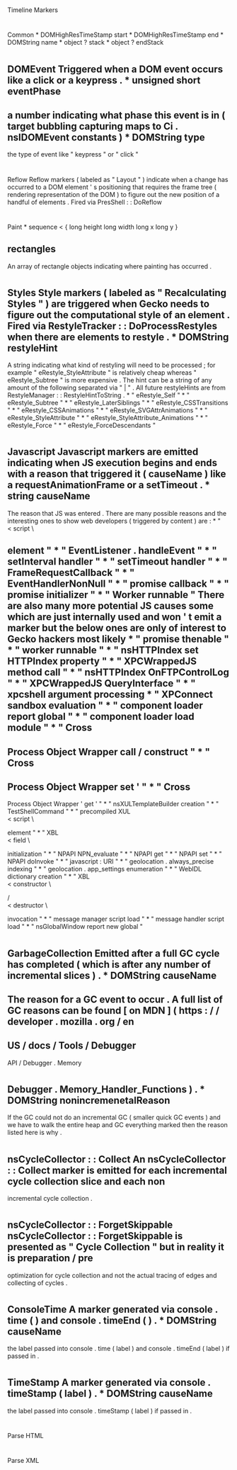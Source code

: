 #
Timeline
Markers
#
#
Common
*
DOMHighResTimeStamp
start
*
DOMHighResTimeStamp
end
*
DOMString
name
*
object
?
stack
*
object
?
endStack
#
#
DOMEvent
Triggered
when
a
DOM
event
occurs
like
a
click
or
a
keypress
.
*
unsigned
short
eventPhase
-
a
number
indicating
what
phase
this
event
is
in
(
target
bubbling
capturing
maps
to
Ci
.
nsIDOMEvent
constants
)
*
DOMString
type
-
the
type
of
event
like
"
keypress
"
or
"
click
"
#
#
Reflow
Reflow
markers
(
labeled
as
"
Layout
"
)
indicate
when
a
change
has
occurred
to
a
DOM
element
'
s
positioning
that
requires
the
frame
tree
(
rendering
representation
of
the
DOM
)
to
figure
out
the
new
position
of
a
handful
of
elements
.
Fired
via
PresShell
:
:
DoReflow
#
#
Paint
*
sequence
<
{
long
height
long
width
long
x
long
y
}
>
rectangles
-
An
array
of
rectangle
objects
indicating
where
painting
has
occurred
.
#
#
Styles
Style
markers
(
labeled
as
"
Recalculating
Styles
"
)
are
triggered
when
Gecko
needs
to
figure
out
the
computational
style
of
an
element
.
Fired
via
RestyleTracker
:
:
DoProcessRestyles
when
there
are
elements
to
restyle
.
*
DOMString
restyleHint
-
A
string
indicating
what
kind
of
restyling
will
need
to
be
processed
;
for
example
"
eRestyle_StyleAttribute
"
is
relatively
cheap
whereas
"
eRestyle_Subtree
"
is
more
expensive
.
The
hint
can
be
a
string
of
any
amount
of
the
following
separated
via
"
|
"
.
All
future
restyleHints
are
from
RestyleManager
:
:
RestyleHintToString
.
*
"
eRestyle_Self
"
*
"
eRestyle_Subtree
"
*
"
eRestyle_LaterSiblings
"
*
"
eRestyle_CSSTransitions
"
*
"
eRestyle_CSSAnimations
"
*
"
eRestyle_SVGAttrAnimations
"
*
"
eRestyle_StyleAttribute
"
*
"
eRestyle_StyleAttribute_Animations
"
*
"
eRestyle_Force
"
*
"
eRestyle_ForceDescendants
"
#
#
Javascript
Javascript
markers
are
emitted
indicating
when
JS
execution
begins
and
ends
with
a
reason
that
triggered
it
(
causeName
)
like
a
requestAnimationFrame
or
a
setTimeout
.
*
string
causeName
-
The
reason
that
JS
was
entered
.
There
are
many
possible
reasons
and
the
interesting
ones
to
show
web
developers
(
triggered
by
content
)
are
:
*
"
\
<
script
\
>
element
"
*
"
EventListener
.
handleEvent
"
*
"
setInterval
handler
"
*
"
setTimeout
handler
"
*
"
FrameRequestCallback
"
*
"
EventHandlerNonNull
"
*
"
promise
callback
"
*
"
promise
initializer
"
*
"
Worker
runnable
"
There
are
also
many
more
potential
JS
causes
some
which
are
just
internally
used
and
won
'
t
emit
a
marker
but
the
below
ones
are
only
of
interest
to
Gecko
hackers
most
likely
*
"
promise
thenable
"
*
"
worker
runnable
"
*
"
nsHTTPIndex
set
HTTPIndex
property
"
*
"
XPCWrappedJS
method
call
"
*
"
nsHTTPIndex
OnFTPControlLog
"
*
"
XPCWrappedJS
QueryInterface
"
*
"
xpcshell
argument
processing
*
"
XPConnect
sandbox
evaluation
"
*
"
component
loader
report
global
"
*
"
component
loader
load
module
"
*
"
Cross
-
Process
Object
Wrapper
call
/
construct
"
*
"
Cross
-
Process
Object
Wrapper
set
'
"
*
"
Cross
-
Process
Object
Wrapper
'
get
'
"
*
"
nsXULTemplateBuilder
creation
"
*
"
TestShellCommand
"
*
"
precompiled
XUL
\
<
script
\
>
element
"
*
"
XBL
\
<
field
\
>
initialization
"
*
"
NPAPI
NPN_evaluate
"
*
"
NPAPI
get
"
*
"
NPAPI
set
"
*
"
NPAPI
doInvoke
"
*
"
javascript
:
URI
"
*
"
geolocation
.
always_precise
indexing
"
*
"
geolocation
.
app_settings
enumeration
"
*
"
WebIDL
dictionary
creation
"
*
"
XBL
\
<
constructor
\
>
/
\
<
destructor
\
>
invocation
"
*
"
message
manager
script
load
"
*
"
message
handler
script
load
"
*
"
nsGlobalWindow
report
new
global
"
#
#
GarbageCollection
Emitted
after
a
full
GC
cycle
has
completed
(
which
is
after
any
number
of
incremental
slices
)
.
*
DOMString
causeName
-
The
reason
for
a
GC
event
to
occur
.
A
full
list
of
GC
reasons
can
be
found
[
on
MDN
]
(
https
:
/
/
developer
.
mozilla
.
org
/
en
-
US
/
docs
/
Tools
/
Debugger
-
API
/
Debugger
.
Memory
#
Debugger
.
Memory_Handler_Functions
)
.
*
DOMString
nonincremenetalReason
-
If
the
GC
could
not
do
an
incremental
GC
(
smaller
quick
GC
events
)
and
we
have
to
walk
the
entire
heap
and
GC
everything
marked
then
the
reason
listed
here
is
why
.
#
#
nsCycleCollector
:
:
Collect
An
nsCycleCollector
:
:
Collect
marker
is
emitted
for
each
incremental
cycle
collection
slice
and
each
non
-
incremental
cycle
collection
.
#
nsCycleCollector
:
:
ForgetSkippable
nsCycleCollector
:
:
ForgetSkippable
is
presented
as
"
Cycle
Collection
"
but
in
reality
it
is
preparation
/
pre
-
optimization
for
cycle
collection
and
not
the
actual
tracing
of
edges
and
collecting
of
cycles
.
#
#
ConsoleTime
A
marker
generated
via
console
.
time
(
)
and
console
.
timeEnd
(
)
.
*
DOMString
causeName
-
the
label
passed
into
console
.
time
(
label
)
and
console
.
timeEnd
(
label
)
if
passed
in
.
#
#
TimeStamp
A
marker
generated
via
console
.
timeStamp
(
label
)
.
*
DOMString
causeName
-
the
label
passed
into
console
.
timeStamp
(
label
)
if
passed
in
.
#
#
Parse
HTML
#
#
Parse
XML
